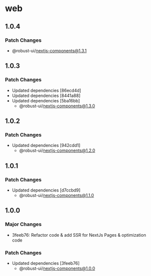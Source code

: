# web

## 1.0.4

### Patch Changes

- @robust-ui/nextjs-components@1.3.1

## 1.0.3

### Patch Changes

- Updated dependencies [86ecd4d]
- Updated dependencies [8441a88]
- Updated dependencies [5ba16bb]
  - @robust-ui/nextjs-components@1.3.0

## 1.0.2

### Patch Changes

- Updated dependencies [942cdd1]
  - @robust-ui/nextjs-components@1.2.0

## 1.0.1

### Patch Changes

- Updated dependencies [d7ccbd9]
  - @robust-ui/nextjs-components@1.1.0

## 1.0.0

### Major Changes

- 3feeb76: Refactor code & add SSR for NextJs Pages & optimization code

### Patch Changes

- Updated dependencies [3feeb76]
  - @robust-ui/nextjs-components@1.0.0
